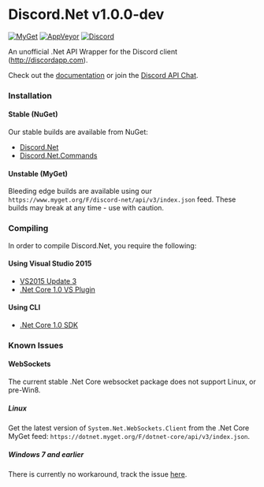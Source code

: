 # Discord.Net v1.0.0-dev
[![MyGet](https://img.shields.io/myget/discord-net/vpre/Discord.Net.svg?maxAge=2592000)](https://www.myget.org/feed/Packages/discord-net) [![AppVeyor](https://img.shields.io/appveyor/ci/foxbot/discord-net.svg?maxAge=2592000?style=plastic)](https://ci.appveyor.com/project/foxbot/discord-net/) [![Discord](https://discordapp.com/api/guilds/81384788765712384/widget.png)](https://discord.gg/0SBTUU1wZTYLhAAW)

An unofficial .Net API Wrapper for the Discord client (http://discordapp.com).

Check out the [documentation](http://rtd.discord.foxbot.me/en/docs-dev/index.html) or join the [Discord API Chat](https://discord.gg/0SBTUU1wZTVjAMPx).

### Installation 
#### Stable (NuGet)
Our stable builds are available from NuGet:
- [Discord.Net](https://www.nuget.org/packages/Discord.Net/)
- [Discord.Net.Commands](https://www.nuget.org/packages/Discord.Net.Commands/)

#### Unstable (MyGet)
Bleeding edge builds are available using our `https://www.myget.org/F/discord-net/api/v3/index.json` feed. These builds may break at any time - use with caution.

### Compiling
In order to compile Discord.Net, you require the following:

#### Using Visual Studio 2015
- [VS2015 Update 3](https://www.microsoft.com/net/core#windows)
- [.Net Core 1.0 VS Plugin](https://www.microsoft.com/net/core#windows)

#### Using CLI
- [.Net Core 1.0 SDK](https://www.microsoft.com/net/core)

### Known Issues

#### WebSockets
The current stable .Net Core websocket package does not support Linux, or pre-Win8.

##### Linux
Get the latest version of `System.Net.WebSockets.Client` from the .Net Core MyGet feed: `https://dotnet.myget.org/F/dotnet-core/api/v3/index.json`.

##### Windows 7 and earlier
There is currently no workaround, track the issue [here](https://github.com/dotnet/corefx/issues/9503).
